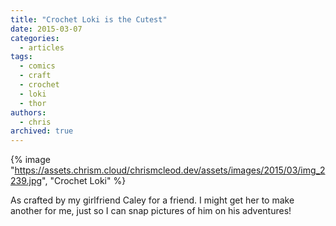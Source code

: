 ```yaml
---
title: "Crochet Loki is the Cutest"
date: 2015-03-07
categories:
  - articles
tags:
  - comics
  - craft
  - crochet
  - loki
  - thor
authors:
  - chris
archived: true
---
```


{% image "https://assets.chrism.cloud/chrismcleod.dev/assets/images/2015/03/img_2239.jpg", "Crochet Loki" %}

As crafted by my girlfriend Caley for a friend. I might get her to make another for me, just so I can snap pictures of him on his adventures!
